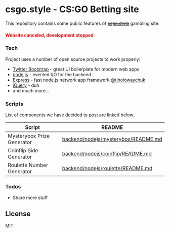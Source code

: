 # csgo.style - CS:GO Betting site

This repository contains some public features of ~~[csgo.style](https://www.csgo.style)~~ gambling site.

#### <span style="color:red">Website canceled, development stopped</span>

### Tech

Project uses a number of open source projects to work properly:

* [Twitter Bootstrap] - great UI boilerplate for modern web apps
* [node.js] - evented I/O for the backend
* [Express] - fast node.js network app framework [@tjholowaychuk]
* [jQuery] - duh
* and much more...

### Scripts

List of components we have decided to post are linked below.

| Script | README |
| ------ | ------ |
| Mysterybox Prize Generator | [backend/nodejs/mysterybox/README.md][CSmb] |
| Coinflip Side Generator | [backend/nodejs/coinflip/README.md][CSmb] |
| Roulette Number Generator | [backend/nodejs/roulette/README.md][CSr] |

### Todos

 - Share more stuff

License
----

MIT

[node.js]: <http://nodejs.org>
[Twitter Bootstrap]: <http://twitter.github.com/bootstrap/>
[jQuery]: <http://jquery.com>
[@tjholowaychuk]: <http://twitter.com/tjholowaychuk>
[express]: <http://expressjs.com>

[CSmb]: <https://github.com/Baterka/csgo.style/tree/master/backend/nodejs/mysterybox/README.md>
[CScf]: <https://github.com/Baterka/csgo.style/tree/master/backend/nodejs/coinflip/README.md>
[CSr]: <https://github.com/Baterka/csgo.style/tree/master/backend/nodejs/roulette/README.md>
